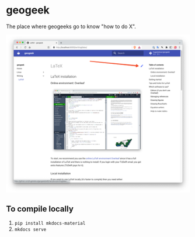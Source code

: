 
# geogeek

The place where geogeeks go to know "how to do X".

[![](docs/img/editpage.png)](https://tudelft3d.github.io/geogeek)

## To compile locally

1. `pip install mkdocs-material`
2. `mkdocs serve`

